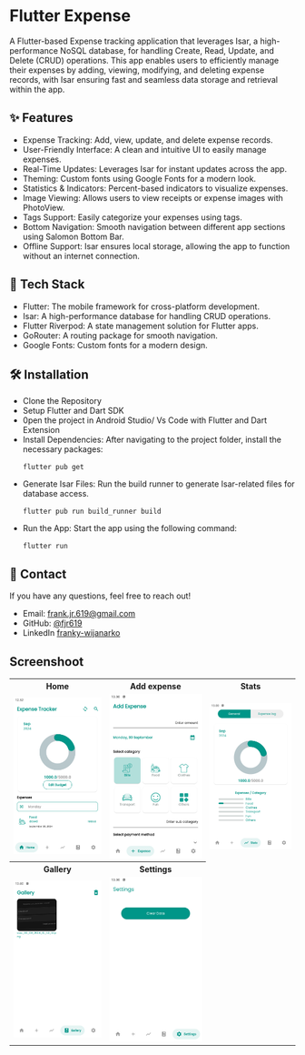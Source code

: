 # Flutter Expense

A Flutter-based Expense tracking application that leverages Isar, a high-performance NoSQL database, for handling Create, Read, Update, and Delete (CRUD) operations. This app enables users to efficiently manage their expenses by adding, viewing, modifying, and deleting expense records, with Isar ensuring fast and seamless data storage and retrieval within the app.

## ✨ Features
- Expense Tracking: Add, view, update, and delete expense records.
- User-Friendly Interface: A clean and intuitive UI to easily manage expenses.
- Real-Time Updates: Leverages Isar for instant updates across the app.
- Theming: Custom fonts using Google Fonts for a modern look.
- Statistics & Indicators: Percent-based indicators to visualize expenses.
- Image Viewing: Allows users to view receipts or expense images with PhotoView.
- Tags Support: Easily categorize your expenses using tags.
- Bottom Navigation: Smooth navigation between different app sections using Salomon Bottom Bar.
- Offline Support: Isar ensures local storage, allowing the app to function without an internet connection.

## 🧩 Tech Stack
- Flutter: The mobile framework for cross-platform development.
- Isar: A high-performance database for handling CRUD operations.
- Flutter Riverpod: A state management solution for Flutter apps.
- GoRouter: A routing package for smooth navigation.
- Google Fonts: Custom fonts for a modern design.

## 🛠️ Installation
- Clone the Repository
- Setup Flutter and Dart SDK
- 0pen the project in Android Studio/ Vs Code with Flutter and Dart Extension
- Install Dependencies: After navigating to the project folder, install the necessary packages:
  ```
  flutter pub get
  ```
- Generate Isar Files: Run the build runner to generate Isar-related files for database access.
  ```
  flutter pub run build_runner build
  ```
- Run the App: Start the app using the following command:
  ```
  flutter run
  ```

## 📧 Contact
If you have any questions, feel free to reach out!
- Email: frank.jr.619@gmail.com
- GitHub: [@fjr619](https://github.com/fjr619)
- LinkedIn [franky-wijanarko](https://id.linkedin.com/in/franky-wijanarko)

## Screenshoot
<table>
  <tr>
    <th>Home</th>
    <th>Add expense</th>
    <th>Stats</th>
  </tr>
  <tr>
    <td><img src="media/home.png" height="25%"/></td>
    <td><img src="media/add_expense.png" height="25%"/></td>
    <td><img src="media/stats.png" height="25%"/></td>
  </tr>
    <tr>
    <th>Gallery</th>
    <th>Settings</th>
  </tr>
  <tr>
    <td><img src="media/gallery.png" height="25%"/></td>
    <td><img src="media/settings.png" height="25%"/></td>
  </tr>
</table>
